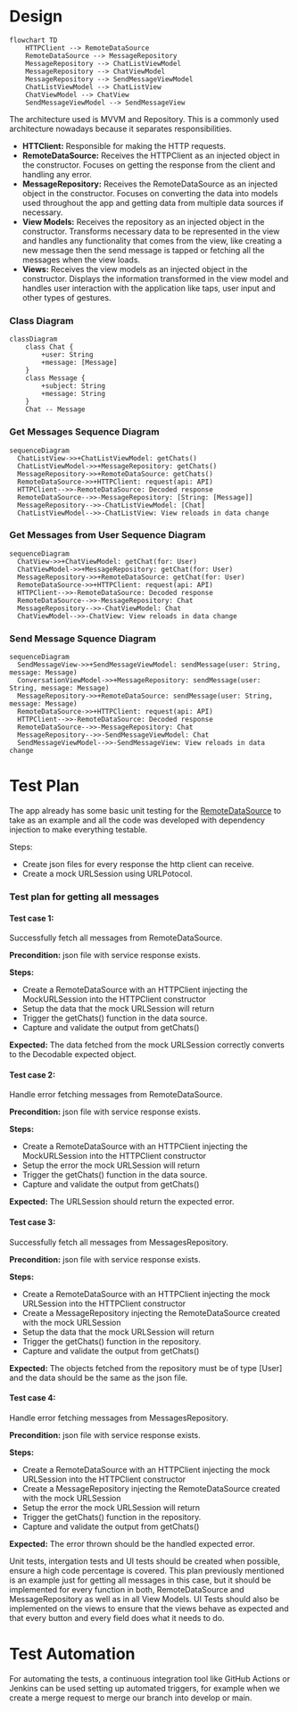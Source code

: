 # Design

```mermaid
flowchart TD
	HTTPClient --> RemoteDataSource
	RemoteDataSource --> MessageRepository
	MessageRepository --> ChatListViewModel
	MessageRepository --> ChatViewModel
	MessageRepository --> SendMessageViewModel
	ChatListViewModel --> ChatListView
	ChatViewModel --> ChatView
	SendMessageViewModel --> SendMessageView
```



The architecture used is MVVM and Repository. This is a commonly used architecture nowadays 
because it separates responsibilities. 

- **HTTClient:** Responsible for making the HTTP requests.
- **RemoteDataSource:** Receives the HTTPClient as an injected object in the constructor.
    Focuses on getting the response from the client and handling any error.
- **MessageRepository:** Receives the RemoteDataSource as an injected object in the constructor.
    Focuses on converting the data into models used throughout the app and getting data from multiple
    data sources if necessary.
- **View Models:** Receives the repository as an injected object in the constructor.
    Transforms necessary data to be represented in the view and handles any functionality that comes 
    from the view, like creating a new message then the send message is tapped or fetching all the
    messages when the view loads.
- **Views:** Receives the view models as an injected object in the constructor.
    Displays the information transformed in the view model and handles user interaction with the application
    like taps, user input and other types of gestures.



### Class Diagram

```mermaid
classDiagram
	class Chat {
		+user: String
		+message: [Message]
	}
	class Message {
		+subject: String 
		+message: String 
	}
	Chat -- Message
```





### Get Messages Sequence Diagram

```mermaid
sequenceDiagram
  ChatListView->>+ChatListViewModel: getChats()
  ChatListViewModel->>+MessageRepository: getChats()
  MessageRepository->>+RemoteDataSource: getChats()
  RemoteDataSource->>+HTTPClient: request(api: API)
  HTTPClient-->>-RemoteDataSource: Decoded response
  RemoteDataSource-->>-MessageRepository: [String: [Message]]
  MessageRepository-->>-ChatListViewModel: [Chat]
  ChatListViewModel-->>-ChatListView: View reloads in data change

```



### Get Messages from User Sequence Diagram

```mermaid
sequenceDiagram
  ChatView->>+ChatViewModel: getChat(for: User)
  ChatViewModel->>+MessageRepository: getChat(for: User)
  MessageRepository->>+RemoteDataSource: getChat(for: User)
  RemoteDataSource->>+HTTPClient: request(api: API)
  HTTPClient-->>-RemoteDataSource: Decoded response
  RemoteDataSource-->>-MessageRepository: Chat
  MessageRepository-->>-ChatViewModel: Chat
  ChatViewModel-->>-ChatView: View reloads in data change
```



### Send Message Squence Diagram

```mermaid
sequenceDiagram
  SendMessageView->>+SendMessageViewModel: sendMessage(user: String, message: Message)
  ConversationViewModel->>+MessageRepository: sendMessage(user: String, message: Message)
  MessageRepository->>+RemoteDataSource: sendMessage(user: String, message: Message)
  RemoteDataSource->>+HTTPClient: request(api: API)
  HTTPClient-->>-RemoteDataSource: Decoded response
  RemoteDataSource-->>-MessageRepository: Chat
  MessageRepository-->>-SendMessageViewModel: Chat
  SendMessageViewModel-->>-SendMessageView: View reloads in data change
```



# Test Plan

The app already has some basic unit testing for the [RemoteDataSource](https://github.com/ignacioparadisi/lovevery-messages/blob/main/MSGTests/AWSDataSourceTests.swift) to take as an example and all the code was developed with dependency injection to make everything testable.

Steps:
   - Create json files for every response the http client can receive.
   - Create a mock URLSession using URLPotocol.

### Test plan for getting all messages

#### Test case 1:
Successfully fetch all messages from RemoteDataSource.

**Precondition:** json file with service response exists.

**Steps:**

   - Create a RemoteDataSource with an HTTPClient injecting the MockURLSession into the HTTPClient constructor
   - Setup the data that the mock URLSession will return
   - Trigger the getChats() function in the data source.
   - Capture and validate the output from getChats()

**Expected:** The data fetched from the mock URLSession correctly converts to the Decodable expected object.

#### **Test case 2:** 
Handle error fetching messages from RemoteDataSource.

**Precondition:** json file with service response exists.

**Steps:**
   - Create a RemoteDataSource with an HTTPClient injecting the MockURLSession into the HTTPClient constructor
   - Setup the error the mock URLSession will return
   - Trigger the getChats() function in the data source.
   - Capture and validate the output from getChats()

**Expected:** The URLSession should return the expected error.

#### Test case 3:
Successfully fetch all messages from MessagesRepository.

**Precondition:** json file with service response exists.

**Steps:**
   - Create a RemoteDataSource with an HTTPClient injecting the mock URLSession into the HTTPClient constructor
   - Create a MessageRepository injecting the RemoteDataSource created with the mock URLSession
   - Setup the data that the mock URLSession will return
   - Trigger the getChats() function in the repository.
   - Capture and validate the output from getChats()

**Expected:** The objects fetched from the repository must be of type [User] and the data should be the same as the json file.

#### Test case 4:
Handle error fetching messages from MessagesRepository.

**Precondition:** json file with service response exists.

**Steps:**
   - Create a RemoteDataSource with an HTTPClient injecting the mock URLSession into the HTTPClient constructor
   - Create a MessageRepository injecting the RemoteDataSource created with the mock URLSession
   - Setup the error the mock URLSession will return
   - Trigger the getChats() function in the repository.
   - Capture and validate the output from getChats()

**Expected:** The error thrown should be the handled expected error.

Unit tests, intergation tests and UI tests should be created when possible, ensure a high code percentage is covered. This plan previously mentioned is an example just for getting all messages in this case, but it should be implemented for every function in both, RemoteDataSource and MessageRepository as well as in all View Models.
UI Tests should also be implemented on the views to ensure that the views behave as expected and that every button and every field does what it needs to do.


# Test Automation

For automating the tests, a continuous integration tool like GitHub Actions or Jenkins can be used setting up automated triggers, for example when we create a merge request to merge our branch into develop or main.
